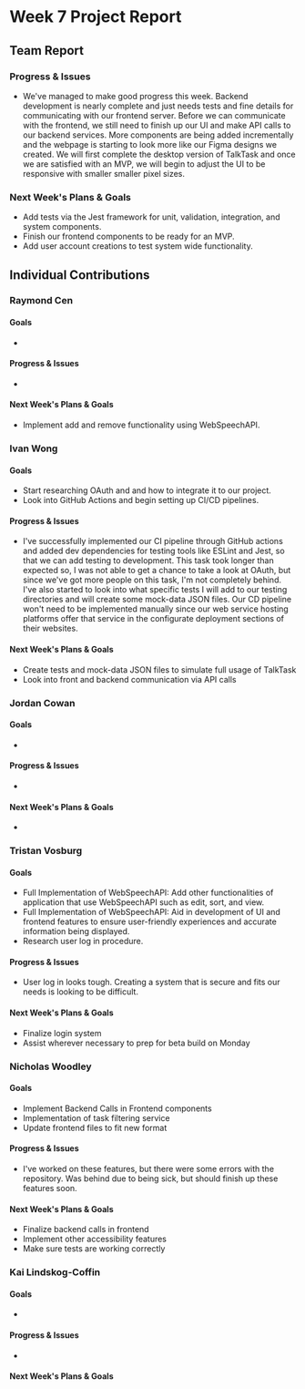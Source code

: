 # Week 7 Project Report

## Team Report

### Progress & Issues

* We've managed to make good progress this week. Backend development is nearly complete and just needs tests and fine details for communicating with our frontend server. Before we can communicate with the frontend, we still need to finish up our UI and make API calls to our backend services. More components are being added incrementally and the webpage is starting to look more like our Figma designs we created. We will first complete the desktop version of TalkTask and once we are satisfied with an MVP, we will begin to adjust the UI to be responsive with smaller smaller pixel sizes.

### Next Week's Plans & Goals

* Add tests via the Jest framework for unit, validation, integration, and system components.
* Finish our frontend components to be ready for an MVP.
* Add user account creations to test system wide functionality.


## Individual Contributions

### Raymond Cen

#### Goals

* 

#### Progress & Issues

* 

#### Next Week's Plans & Goals

* Implement add and remove functionality using WebSpeechAPI.


### Ivan Wong

#### Goals

* Start researching OAuth and and how to integrate it to our project.
* Look into GitHub Actions and begin setting up CI/CD pipelines.

#### Progress & Issues

* I've successfully implemented our CI pipeline through GitHub actions and added dev dependencies for testing tools like ESLint and Jest, so that we can add testing to development. This task took longer than expected so, I was not able to get a chance to take a look at OAuth, but since we've got more people on this task, I'm not completely behind. I've also started to look into what specific tests I will add to our testing directories and will create some mock-data JSON files. Our CD pipeline won't need to be implemented manually since our web service hosting platforms offer that service in the configurate deployment sections of their websites.

#### Next Week's Plans & Goals

* Create tests and mock-data JSON files to simulate full usage of TalkTask
* Look into front and backend communication via API calls

### Jordan Cowan

#### Goals

* 

#### Progress & Issues

* 

#### Next Week's Plans & Goals

* 

### Tristan Vosburg

#### Goals

* Full Implementation of WebSpeechAPI: Add other functionalities of application that use WebSpeechAPI such as edit, sort, and view.
* Full Implementation of WebSpeechAPI: Aid in development of UI and frontend features to ensure user-friendly experiences and accurate information being displayed.
* Research user log in procedure.

#### Progress & Issues

* User log in looks tough.  Creating a system that is secure and fits our needs is looking to be difficult. 

#### Next Week's Plans & Goals

* Finalize login system
* Assist wherever necessary to prep for beta build on Monday

### Nicholas Woodley

#### Goals

* Implement Backend Calls in Frontend components
* Implementation of task filtering service
* Update frontend files to fit new format

#### Progress & Issues

* I've worked on these features, but there were some errors with the repository. Was behind due to being sick, but should finish up these features soon.

#### Next Week's Plans & Goals

* Finalize backend calls in frontend
* Implement other accessibility features
* Make sure tests are working correctly

### Kai Lindskog-Coffin

#### Goals

* 

#### Progress & Issues

* 

#### Next Week's Plans & Goals

